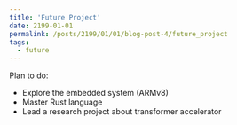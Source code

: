 ```yaml
---
title: 'Future Project'
date: 2199-01-01
permalink: /posts/2199/01/01/blog-post-4/future_project
tags:
  - future
---
```


Plan to do:
* Explore the embedded system (ARMv8)
* Master Rust language
* Lead a research project about transformer accelerator
